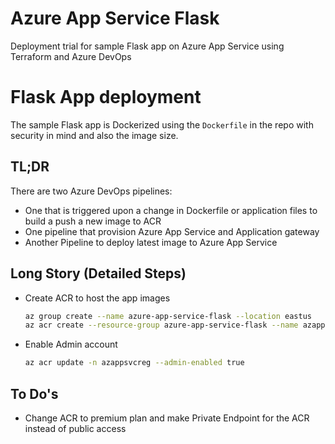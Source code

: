 # Azure App Service Flask
Deployment trial for sample Flask app on Azure App Service using Terraform and Azure DevOps


# Flask App deployment
The sample Flask app is Dockerized using the `Dockerfile` in the repo with security in mind and also the image size.

## TL;DR
There are two Azure DevOps pipelines:
* One that is triggered upon a change in Dockerfile or application files to build a push a new image to ACR
* One pipeline that provision Azure App Service and Application gateway
* Another Pipeline to deploy latest image to Azure App Service


## Long Story (Detailed Steps)
* Create ACR to host the app images
    ```bash
    az group create --name azure-app-service-flask --location eastus
    az acr create --resource-group azure-app-service-flask --name azappsvcreg --sku Basic
    ```
* Enable Admin account
    ```bash
    az acr update -n azappsvcreg --admin-enabled true
    ```


## To Do's
* Change ACR to premium plan and make Private Endpoint for the ACR instead of public access